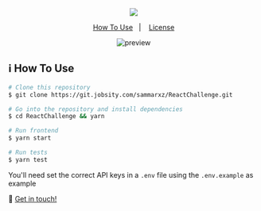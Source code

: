 <div align="center">
    <img src="https://raw.githubusercontent.com/Jobsity/ReactChallenge/main/src/assets/jobsity_logo_small.png"/>
</div>

<p align="center">
  <a href="#information_source-how-to-use">How To Use</a>&nbsp;&nbsp;&nbsp;|&nbsp;&nbsp;&nbsp;
  <a href="#memo-license">License</a>
</p>

<div align="center">
    <img alt="preview" src="https://raw.githubusercontent.com/sammarxz/jobsity-react-challenge/feature/calendar-reminders/preview.png" />
</div>

## :information_source: How To Use

```bash
# Clone this repository
$ git clone https://git.jobsity.com/sammarxz/ReactChallenge.git

# Go into the repository and install dependencies
$ cd ReactChallenge && yarn

# Run frontend
$ yarn start

# Run tests
$ yarn test
```

You'll need set the correct API keys in a `.env` file using the `.env.example` as example


:wave: [Get in touch!](https://www.linkedin.com/in/sammarxz/)
